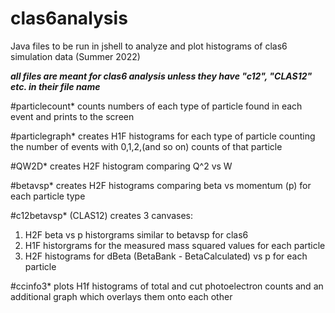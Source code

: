 # clas6analysis
Java files to be run in jshell to analyze and plot histograms of clas6 simulation data (Summer 2022)

***all files are meant for clas6 analysis unless they have "c12", "CLAS12" etc. in their file name***

#particlecount*
counts numbers of each type of particle found in each event and prints to the screen 

#particlegraph*
creates H1F histograms for each type of particle counting the number of events with 0,1,2,(and so on) counts of that particle 

#QW2D* 
creates H2F histogram comparing Q^2 vs W 

#betavsp*
creates H2F histograms comparing beta vs momentum (p) for each particle type

#c12betavsp* (CLAS12)
creates 3 canvases:
1. H2F beta vs p historgrams similar to betavsp for clas6
2. H1F historgrams for the measured mass squared values for each particle
3. H2F histograms for dBeta (BetaBank - BetaCalculated) vs p for each particle

#ccinfo3*
plots H1f histograms of total and cut photoelectron counts and an additional graph which overlays them onto each other


